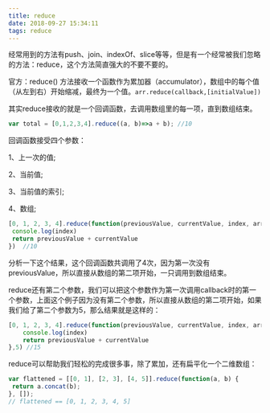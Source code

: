 ```yaml
---
title: reduce
date: 2018-09-27 15:34:11
tags: reduce
---
```

经常用到的方法有push、join、indexOf、slice等等，但是有一个经常被我们忽略的方法：reduce，这个方法简直强大的不要不要的。

官方：reduce() 方法接收一个函数作为累加器（accumulator），数组中的每个值（从左到右）开始缩减，最终为一个值。`arr.reduce(callback,[initialValue])`
<!-- more -->

其实reduce接收的就是一个回调函数，去调用数组里的每一项，直到数组结束。
```js
var total = [0,1,2,3,4].reduce((a, b)=>a + b); //10
```
回调函数接受四个参数：

1、上一次的值;

2、当前值;

3、当前值的索引;

4、数组;
```js
[0, 1, 2, 3, 4].reduce(function(previousValue, currentValue, index, array) {
 console.log(index)
 return previousValue + currentValue
})  //10
```

分析一下这个结果，这个回调函数共调用了4次，因为第一次没有previousValue，所以直接从数组的第二项开始，一只调用到数组结束。

reduce还有第二个参数，我们可以把这个参数作为第一次调用callback时的第一个参数，上面这个例子因为没有第二个参数，所以直接从数组的第二项开始，如果我们给了第二个参数为5，那么结果就是这样的：
```js
[0, 1, 2, 3, 4].reduce(function(previousValue, currentValue, index, array){
    console.log(index)
    return previousValue + currentValue
},5) //15
```

reduce可以帮助我们轻松的完成很多事，除了累加，还有扁平化一个二维数组：
```js
var flattened = [[0, 1], [2, 3], [4, 5]].reduce(function(a, b) {
 return a.concat(b);
}, []);
// flattened == [0, 1, 2, 3, 4, 5]
```



